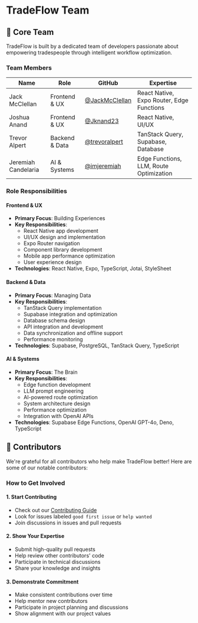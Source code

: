 # TradeFlow Team

## 👥 Core Team

TradeFlow is built by a dedicated team of developers passionate about empowering tradespeople through intelligent workflow optimization.

### Team Members

| Name | Role | GitHub | Expertise |
|------|------|---------|-----------|
| Jack McClellan | Frontend & UX | [@JackMcClellan](https://github.com/JackMcClellan) | React Native, Expo Router, Edge Functions | 
| Joshua Anand | Frontend & UX | [@Jknand23](https://github.com/Jknand23) | React Native, UI/UX | 
| Trevor Alpert | Backend & Data | [@trevoralpert](https://github.com/trevoralpert) | TanStack Query, Supabase, Database | 
| Jeremiah Candelaria | AI & Systems | [@imjeremiah](https://github.com/imjeremiah) | Edge Functions, LLM, Route Optimization | 

### Role Responsibilities

#### Frontend & UX
- **Primary Focus**: Building Experiences
- **Key Responsibilities**:
  - React Native app development
  - UI/UX design and implementation
  - Expo Router navigation
  - Component library development
  - Mobile app performance optimization
  - User experience design
- **Technologies**: React Native, Expo, TypeScript, Jotai, StyleSheet

#### Backend & Data
- **Primary Focus**: Managing Data
- **Key Responsibilities**:
  - TanStack Query implementation
  - Supabase integration and optimization
  - Database schema design
  - API integration and development
  - Data synchronization and offline support
  - Performance monitoring
- **Technologies**: Supabase, PostgreSQL, TanStack Query, TypeScript

#### AI & Systems
- **Primary Focus**: The Brain
- **Key Responsibilities**:
  - Edge function development
  - LLM prompt engineering
  - AI-powered route optimization
  - System architecture design
  - Performance optimization
  - Integration with OpenAI APIs
- **Technologies**: Supabase Edge Functions, OpenAI GPT-4o, Deno, TypeScript

## 🌟 Contributors

We're grateful for all contributors who help make TradeFlow better! Here are some of our notable contributors:

### How to Get Involved

#### 1. Start Contributing
- Check out our [Contributing Guide](CONTRIBUTING.md)
- Look for issues labeled `good first issue` or `help wanted`
- Join discussions in issues and pull requests

#### 2. Show Your Expertise
- Submit high-quality pull requests
- Help review other contributors' code
- Participate in technical discussions
- Share your knowledge and insights

#### 3. Demonstrate Commitment
- Make consistent contributions over time
- Help mentor new contributors
- Participate in project planning and discussions
- Show alignment with our project values